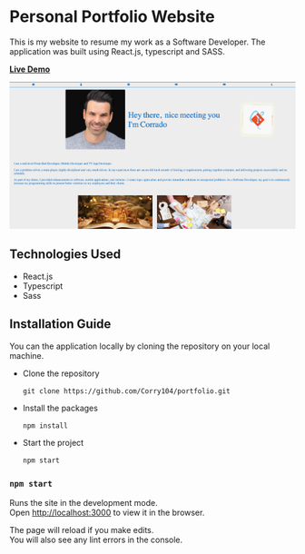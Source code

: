 # Personal Portfolio Website

This is my website to resume my work as a Software Developer. The application was built using React.js, typescript and SASS.

**[Live Demo](https://corry104.github.io/portfolio/)**

<img src="./src/assets/images/website_main.png" alt="demo">

## Technologies Used

- React.js
- Typescript
- Sass

## Installation Guide

You can the application locally by cloning the repository on your local machine.


* Clone the repository
  ```
  git clone https://github.com/Corry104/portfolio.git
  ```
* Install the packages
  ```
  npm install
  ```
* Start the project
  ```
  npm start
  ```


### `npm start`

Runs the site in the development mode.\
Open [http://localhost:3000](http://localhost:3000) to view it in the browser.

The page will reload if you make edits.\
You will also see any lint errors in the console.

